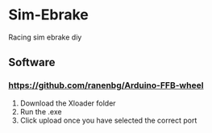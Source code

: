 # Sim-Ebrake
Racing sim ebrake diy
## Software
  ### https://github.com/ranenbg/Arduino-FFB-wheel
  1. Download the Xloader folder
  2. Run the .exe
  3. Click upload once you have selected the correct port
